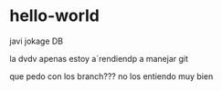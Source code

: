 # hello-world
javi jokage DB


la dvdv apenas estoy a´rendiendp a manejar git


que pedo con los branch??? no los entiendo muy bien
